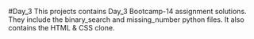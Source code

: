 #Day_3
This projects contains Day_3 Bootcamp-14 assignment solutions. They include the binary_search and missing_number python files. It also contains the HTML & CSS clone.
